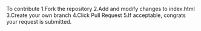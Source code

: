 To contribute 
1.Fork the repository
2.Add and modify changes to index.html
3.Create your own branch
4.Click Pull Request
5.If acceptable, congrats your request is submitted.
